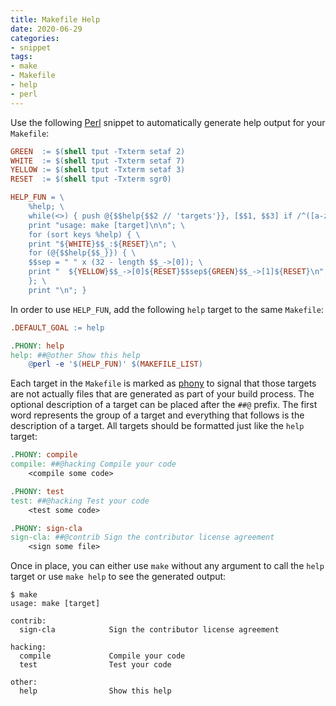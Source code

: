```yaml
---
title: Makefile Help
date: 2020-06-29
categories:
- snippet
tags:
- make
- Makefile
- help
- perl
---
```


Use the following [Perl](https://www.perl.org/) snippet to automatically generate help output for your `Makefile`:

```makefile
GREEN  := $(shell tput -Txterm setaf 2)
WHITE  := $(shell tput -Txterm setaf 7)
YELLOW := $(shell tput -Txterm setaf 3)
RESET  := $(shell tput -Txterm sgr0)

HELP_FUN = \
    %help; \
    while(<>) { push @{$$help{$$2 // 'targets'}}, [$$1, $$3] if /^([a-zA-Z\-]+)\s*:.*\#\#(?:@([a-zA-Z\-]+))?\s(.*)$$/ }; \
    print "usage: make [target]\n\n"; \
    for (sort keys %help) { \
    print "${WHITE}$$_:${RESET}\n"; \
    for (@{$$help{$$_}}) { \
    $$sep = " " x (32 - length $$_->[0]); \
    print "  ${YELLOW}$$_->[0]${RESET}$$sep${GREEN}$$_->[1]${RESET}\n"; \
    }; \
    print "\n"; }
```

In order to use `HELP_FUN`, add the following `help` target to the same `Makefile`:

```makefile
.DEFAULT_GOAL := help

.PHONY: help
help: ##@other Show this help
	@perl -e '$(HELP_FUN)' $(MAKEFILE_LIST)
```

Each target in the `Makefile` is marked as [phony](https://www.gnu.org/software/make/manual/html_node/Phony-Targets.html) to signal that those targets are not actually files that are generated as part of your build process. The optional description of a target can be placed after the `##@` prefix. The first word represents the group of a target and everything that follows is the description of a target. All targets should be formatted just like the `help` target:

```makefile
.PHONY: compile
compile: ##@hacking Compile your code
	<compile some code>

.PHONY: test
test: ##@hacking Test your code
	<test some code>

.PHONY: sign-cla
sign-cla: ##@contrib Sign the contributor license agreement
	<sign some file>
```

Once in place, you can either use `make` without any argument to call the `help` target or use `make help` to see the generated output:

```shell script
$ make
usage: make [target]

contrib:
  sign-cla            Sign the contributor license agreement

hacking:
  compile             Compile your code
  test                Test your code

other:
  help                Show this help
```
